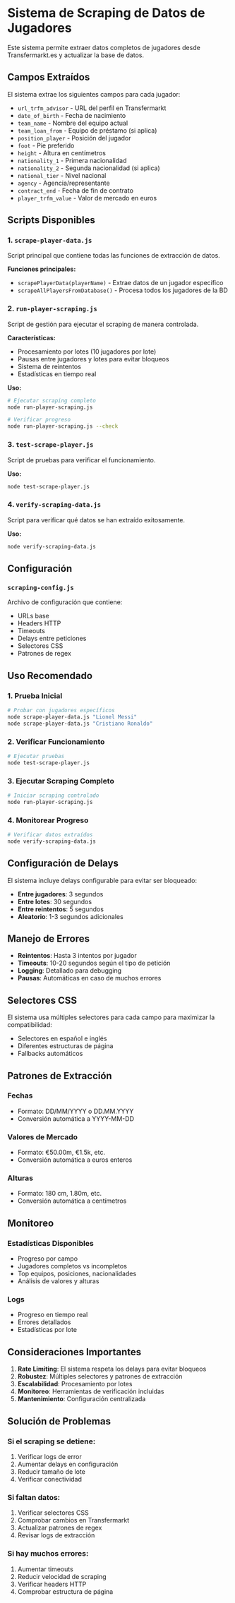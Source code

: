 # Sistema de Scraping de Datos de Jugadores

Este sistema permite extraer datos completos de jugadores desde Transfermarkt.es y actualizar la base de datos.

## Campos Extraídos

El sistema extrae los siguientes campos para cada jugador:

- `url_trfm_advisor` - URL del perfil en Transfermarkt
- `date_of_birth` - Fecha de nacimiento
- `team_name` - Nombre del equipo actual
- `team_loan_from` - Equipo de préstamo (si aplica)
- `position_player` - Posición del jugador
- `foot` - Pie preferido
- `height` - Altura en centímetros
- `nationality_1` - Primera nacionalidad
- `nationality_2` - Segunda nacionalidad (si aplica)
- `national_tier` - Nivel nacional
- `agency` - Agencia/representante
- `contract_end` - Fecha de fin de contrato
- `player_trfm_value` - Valor de mercado en euros

## Scripts Disponibles

### 1. `scrape-player-data.js`
Script principal que contiene todas las funciones de extracción de datos.

**Funciones principales:**
- `scrapePlayerData(playerName)` - Extrae datos de un jugador específico
- `scrapeAllPlayersFromDatabase()` - Procesa todos los jugadores de la BD

### 2. `run-player-scraping.js`
Script de gestión para ejecutar el scraping de manera controlada.

**Características:**
- Procesamiento por lotes (10 jugadores por lote)
- Pausas entre jugadores y lotes para evitar bloqueos
- Sistema de reintentos
- Estadísticas en tiempo real

**Uso:**
```bash
# Ejecutar scraping completo
node run-player-scraping.js

# Verificar progreso
node run-player-scraping.js --check
```

### 3. `test-scrape-player.js`
Script de pruebas para verificar el funcionamiento.

**Uso:**
```bash
node test-scrape-player.js
```

### 4. `verify-scraping-data.js`
Script para verificar qué datos se han extraído exitosamente.

**Uso:**
```bash
node verify-scraping-data.js
```

## Configuración

### `scraping-config.js`
Archivo de configuración que contiene:
- URLs base
- Headers HTTP
- Timeouts
- Delays entre peticiones
- Selectores CSS
- Patrones de regex

## Uso Recomendado

### 1. Prueba Inicial
```bash
# Probar con jugadores específicos
node scrape-player-data.js "Lionel Messi"
node scrape-player-data.js "Cristiano Ronaldo"
```

### 2. Verificar Funcionamiento
```bash
# Ejecutar pruebas
node test-scrape-player.js
```

### 3. Ejecutar Scraping Completo
```bash
# Iniciar scraping controlado
node run-player-scraping.js
```

### 4. Monitorear Progreso
```bash
# Verificar datos extraídos
node verify-scraping-data.js
```

## Configuración de Delays

El sistema incluye delays configurable para evitar ser bloqueado:

- **Entre jugadores**: 3 segundos
- **Entre lotes**: 30 segundos
- **Entre reintentos**: 5 segundos
- **Aleatorio**: 1-3 segundos adicionales

## Manejo de Errores

- **Reintentos**: Hasta 3 intentos por jugador
- **Timeouts**: 10-20 segundos según el tipo de petición
- **Logging**: Detallado para debugging
- **Pausas**: Automáticas en caso de muchos errores

## Selectores CSS

El sistema usa múltiples selectores para cada campo para maximizar la compatibilidad:

- Selectores en español e inglés
- Diferentes estructuras de página
- Fallbacks automáticos

## Patrones de Extracción

### Fechas
- Formato: DD/MM/YYYY o DD.MM.YYYY
- Conversión automática a YYYY-MM-DD

### Valores de Mercado
- Formato: €50.00m, €1.5k, etc.
- Conversión automática a euros enteros

### Alturas
- Formato: 180 cm, 1.80m, etc.
- Conversión automática a centímetros

## Monitoreo

### Estadísticas Disponibles
- Progreso por campo
- Jugadores completos vs incompletos
- Top equipos, posiciones, nacionalidades
- Análisis de valores y alturas

### Logs
- Progreso en tiempo real
- Errores detallados
- Estadísticas por lote

## Consideraciones Importantes

1. **Rate Limiting**: El sistema respeta los delays para evitar bloqueos
2. **Robustez**: Múltiples selectores y patrones de extracción
3. **Escalabilidad**: Procesamiento por lotes
4. **Monitoreo**: Herramientas de verificación incluidas
5. **Mantenimiento**: Configuración centralizada

## Solución de Problemas

### Si el scraping se detiene:
1. Verificar logs de error
2. Aumentar delays en configuración
3. Reducir tamaño de lote
4. Verificar conectividad

### Si faltan datos:
1. Verificar selectores CSS
2. Comprobar cambios en Transfermarkt
3. Actualizar patrones de regex
4. Revisar logs de extracción

### Si hay muchos errores:
1. Aumentar timeouts
2. Reducir velocidad de scraping
3. Verificar headers HTTP
4. Comprobar estructura de página
